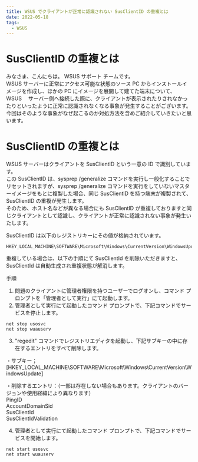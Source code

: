 ```yaml
---
title: WSUS でクライアントが正常に認識されない SusClientID の重複とは
date: 2022-05-18
tags:
  - WSUS
---
```


# SusClientID の重複とは

みなさま、こんにちは。 WSUS サポート チームです。  
WSUS サーバーに正常にアクセス可能な状態のソース PC からインストールイメージを作成し、ほかの PC にイメージを展開して建てた端末について、 WSUS 　サーバー側へ接続した際に、クライアントが表示されたりされなかったりといったように正常に認識されなくなる事象が発生することがございます。  
今回はそのような事象がなぜ起こるのか対処方法を含めご紹介していきたいと思います。

# SusClientID の重複とは

WSUS サーバーはクライアントを SusClientID という一意の ID で識別しています。  
この SusClientID は、sysprep /generalize コマンドを実行し一般化することでリセットされますが、sysprep /generalize コマンドを実行をしていないマスターイメージをもとに複製した場合、同じ SusClientID を持つ端末が複製されて、SusClientID の重複が発生します。  
そのため、ホスト名などが異なる場合にも SusClientID が重複しておりますと同じクライアントとして認識し、クライアントが正常に認識されない事象が発生いたします。

SusClientID は以下のレジストリキーにその値が格納されています。

```
HKEY_LOCAL_MACHINE\SOFTWARE\Microsoft\Windows\CurrentVersion\WindowsUpdate
```

重複している場合は、以下の手順にて SusClientId を削除いただきますと、SusClientId は自動生成され重複状態が解消します。

手順

1. 問題のクライアントに管理者権限を持つユーザーでログオンし、コマンド プロンプトを「管理者として実行」にて起動します。
2. 管理者として実行にて起動したコマンド プロンプトで、下記コマンドでサービスを停止します。

```
net stop usosvc
net stop wuauserv
```

3. "regedit" コマンドでレジストリエディタを起動し、下記サブキーの中に存在するエントリをすべて削除します。

・サブキー；
[HKEY_LOCAL_MACHINE\SOFTWARE\Microsoft\Windows\CurrentVersion\WindowsUpdate]

・削除するエントリ：（一部は存在しない場合もあります。クライアントのバージョンや使用経緯により異なります）  
PingID  
AccountDomainSid  
SusClientId  
SusClientIdValidation

4. 管理者として実行にて起動したコマンド プロンプトで、下記コマンドでサービスを開始します。

```
net start usosvc
net start wuauserv
```
